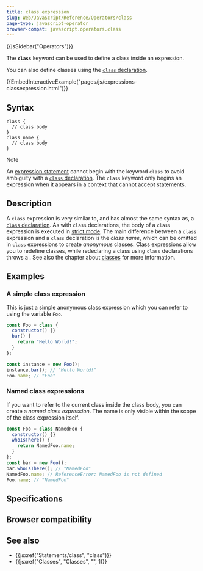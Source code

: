 ```yaml
---
title: class expression
slug: Web/JavaScript/Reference/Operators/class
page-type: javascript-operator
browser-compat: javascript.operators.class
---
```


{{jsSidebar("Operators")}}

The **`class`** keyword can be used to define a class inside an expression.

You can also define classes using the [`class` declaration](/Web/JavaScript/Reference/Statements/class).

{{EmbedInteractiveExample("pages/js/expressions-classexpression.html")}}

## Syntax

```js-nolint
class {
  // class body
}
class name {
  // class body
}
```

> [!NOTE]
> An [expression statement](/Web/JavaScript/Reference/Statements/Expression_statement) cannot begin with the keyword `class` to avoid ambiguity with a [`class` declaration](/Web/JavaScript/Reference/Statements/class). The `class` keyword only begins an expression when it appears in a context that cannot accept statements.

## Description

A `class` expression is very similar to, and has almost the same syntax as, a [`class` declaration](/Web/JavaScript/Reference/Statements/class). As with `class` declarations, the body of a `class` expression is executed in [strict mode](/Web/JavaScript/Reference/Strict_mode). The main difference between a `class` expression and a `class` declaration is the _class name_, which can be omitted in `class` expressions to create _anonymous_ classes. Class expressions allow you to redefine classes, while redeclaring a class using `class` declarations throws a . See also the chapter about [classes](/Web/JavaScript/Reference/Classes) for more information.

## Examples

### A simple class expression

This is just a simple anonymous class expression which you can refer to using the variable `Foo`.

```js
const Foo = class {
  constructor() {}
  bar() {
    return "Hello World!";
  }
};

const instance = new Foo();
instance.bar(); // "Hello World!"
Foo.name; // "Foo"
```

### Named class expressions

If you want to refer to the current class inside the class body, you can create a _named class expression_. The name is only visible within the scope of the class expression itself.

```js
const Foo = class NamedFoo {
  constructor() {}
  whoIsThere() {
    return NamedFoo.name;
  }
};
const bar = new Foo();
bar.whoIsThere(); // "NamedFoo"
NamedFoo.name; // ReferenceError: NamedFoo is not defined
Foo.name; // "NamedFoo"
```

## Specifications



## Browser compatibility



## See also

- {{jsxref("Statements/class", "class")}}
- {{jsxref("Classes", "Classes", "", 1)}}
